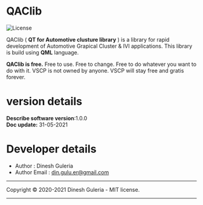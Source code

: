 <h1>QAClib</h1>

![License](https://img.shields.io/badge/license-MIT-blue.svg)


QAClib ( **QT for Automotive clusture library** ) is a library for rapid development of Automotive Grapical Cluster & IVI applications. This library is build using **QML** language.

**QAClib is free.** Free to use. Free to change. Free to do whatever you want to do with it. VSCP is not owned by anyone. VSCP will stay free and gratis forever.

# version details
**Describe software version**:1.0.0     
**Doc update:** 31-05-2021  

# Developer details
* Author  : Dinesh Guleria
* Author Email : din.gulu.er@gmail.com
---

Copyright © 2020-2021 Dinesh Guleria - MIT license.

---
